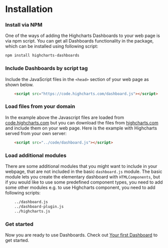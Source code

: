 Installation
===

### Install via NPM
One of the ways of adding the Highcharts Dashboards to your web page is via npm script. You can get all Dashboards functionality in the package, which can be installed using following script:
```bash
npm install highcharts-dashboards
```

### Include Dashboards by script tag
Include the JavaScript files in the `<head>` section of your web page as shown below.

```html
    <script src="https://code.highcharts.com/dashboard.js"></script>
 ```


### Load files from your domain
In the example above the Javascript files are loaded from [code.highcharts.com](https://code.highcharts.com) but you can download the files from [highcharts.com](https://www.highcharts.com/download/) and include them on your web page. Here is the example with Highcharts served from your own server:

```html
    <script src="../code/dashboard.js"></script>
```
### Load additional modules
There are some additional modules that you might want to include in your webpage, that are not included in the basic `dashboard.js` module. The basic module lets you create the elementary dashboard with `HTMLComponents`, but if you would like to use some predefined component types, you need to add some other modules e.g. to use Highcharts component, you need to add following scripts:
```html
    ../dashboard.js
    ../dashboard-plugin.js
    ../highcharts.js
```

### Get started

Now you are ready to use Dashboards. Check out [Your first Dashboard](https://highcharts.com/docs/dashboards/your-first-dashboard) to get started.